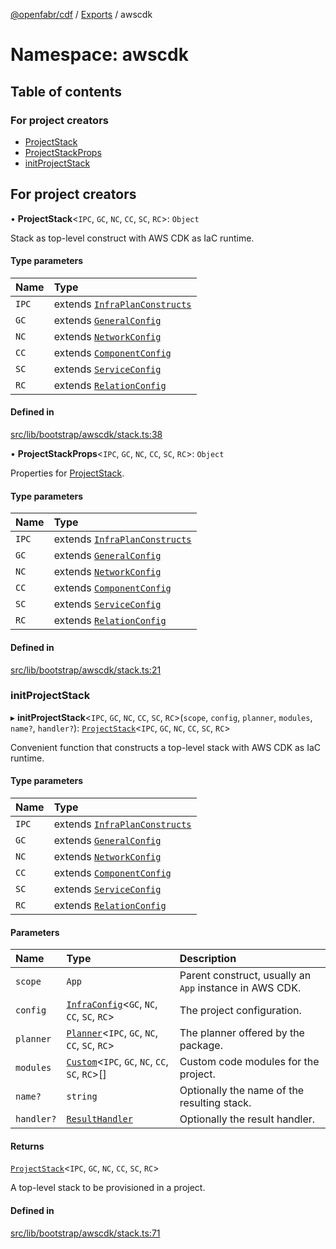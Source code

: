 [@openfabr/cdf](../README.md) / [Exports](../modules.md) / awscdk

# Namespace: awscdk

## Table of contents

### For project creators

- [ProjectStack](../classes/awscdk.ProjectStack.md)
- [ProjectStackProps](../interfaces/awscdk.ProjectStackProps.md)
- [initProjectStack](awscdk.md#initprojectstack)

## For project creators

• **ProjectStack**<`IPC`, `GC`, `NC`, `CC`, `SC`, `RC`\>: `Object`

Stack as top-level construct with AWS CDK as IaC runtime.

#### Type parameters

| Name | Type |
| :------ | :------ |
| `IPC` | extends [`InfraPlanConstructs`](../interfaces/InfraPlanConstructs.md) |
| `GC` | extends [`GeneralConfig`](../interfaces/GeneralConfig.md) |
| `NC` | extends [`NetworkConfig`](../interfaces/NetworkConfig.md) |
| `CC` | extends [`ComponentConfig`](../interfaces/ComponentConfig.md) |
| `SC` | extends [`ServiceConfig`](../interfaces/ServiceConfig.md) |
| `RC` | extends [`RelationConfig`](../interfaces/RelationConfig.md) |

#### Defined in

[src/lib/bootstrap/awscdk/stack.ts:38](https://github.com/openfabr/cdf/blob/eefa4b7/core/typescript/src/lib/bootstrap/awscdk/stack.ts#L38)

• **ProjectStackProps**<`IPC`, `GC`, `NC`, `CC`, `SC`, `RC`\>: `Object`

Properties for [ProjectStack](../classes/awscdk.ProjectStack.md).

#### Type parameters

| Name | Type |
| :------ | :------ |
| `IPC` | extends [`InfraPlanConstructs`](../interfaces/InfraPlanConstructs.md) |
| `GC` | extends [`GeneralConfig`](../interfaces/GeneralConfig.md) |
| `NC` | extends [`NetworkConfig`](../interfaces/NetworkConfig.md) |
| `CC` | extends [`ComponentConfig`](../interfaces/ComponentConfig.md) |
| `SC` | extends [`ServiceConfig`](../interfaces/ServiceConfig.md) |
| `RC` | extends [`RelationConfig`](../interfaces/RelationConfig.md) |

#### Defined in

[src/lib/bootstrap/awscdk/stack.ts:21](https://github.com/openfabr/cdf/blob/eefa4b7/core/typescript/src/lib/bootstrap/awscdk/stack.ts#L21)

### initProjectStack

▸ **initProjectStack**<`IPC`, `GC`, `NC`, `CC`, `SC`, `RC`\>(`scope`, `config`, `planner`, `modules`, `name?`, `handler?`): [`ProjectStack`](../classes/awscdk.ProjectStack.md)<`IPC`, `GC`, `NC`, `CC`, `SC`, `RC`\>

Convenient function that constructs a top-level stack with AWS CDK as IaC runtime.

#### Type parameters

| Name | Type |
| :------ | :------ |
| `IPC` | extends [`InfraPlanConstructs`](../interfaces/InfraPlanConstructs.md) |
| `GC` | extends [`GeneralConfig`](../interfaces/GeneralConfig.md) |
| `NC` | extends [`NetworkConfig`](../interfaces/NetworkConfig.md) |
| `CC` | extends [`ComponentConfig`](../interfaces/ComponentConfig.md) |
| `SC` | extends [`ServiceConfig`](../interfaces/ServiceConfig.md) |
| `RC` | extends [`RelationConfig`](../interfaces/RelationConfig.md) |

#### Parameters

| Name | Type | Description |
| :------ | :------ | :------ |
| `scope` | `App` | Parent construct, usually an `App` instance in AWS CDK. |
| `config` | [`InfraConfig`](../classes/InfraConfig.md)<`GC`, `NC`, `CC`, `SC`, `RC`\> | The project configuration. |
| `planner` | [`Planner`](../classes/Planner.md)<`IPC`, `GC`, `NC`, `CC`, `SC`, `RC`\> | The planner offered by the package. |
| `modules` | [`Custom`](../classes/Custom.md)<`IPC`, `GC`, `NC`, `CC`, `SC`, `RC`\>[] | Custom code modules for the project. |
| `name?` | `string` | Optionally the name of the resulting stack. |
| `handler?` | [`ResultHandler`](../classes/ResultHandler.md) | Optionally the result handler. |

#### Returns

[`ProjectStack`](../classes/awscdk.ProjectStack.md)<`IPC`, `GC`, `NC`, `CC`, `SC`, `RC`\>

A top-level stack to be provisioned in a project.

#### Defined in

[src/lib/bootstrap/awscdk/stack.ts:71](https://github.com/openfabr/cdf/blob/eefa4b7/core/typescript/src/lib/bootstrap/awscdk/stack.ts#L71)
